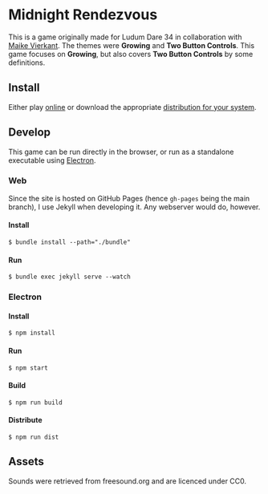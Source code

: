 # Midnight Rendezvous

This is a game originally made for Ludum Dare 34 in collaboration with [Maike Vierkant](http://www.maike-vierkant.com/). The themes were **Growing** and **Two Button Controls**. This game focuses on **Growing**, but also covers **Two Button Controls** by some definitions.


## Install

Either play [online](http://erbridge.co.uk/rendezvous/) or download the appropriate [distribution for your system](/dist/).


## Develop

This game can be run directly in the browser, or run as a standalone executable using [Electron](http://electron.atom.io).


### Web

Since the site is hosted on GitHub Pages (hence `gh-pages` being the main branch), I use Jekyll when developing it. Any webserver would do, however.


#### Install

```
$ bundle install --path="./bundle"
```


#### Run

```
$ bundle exec jekyll serve --watch
```


### Electron

#### Install

```
$ npm install
```


#### Run

```
$ npm start
```


#### Build

```
$ npm run build
```


#### Distribute

```
$ npm run dist
```


## Assets

Sounds were retrieved from freesound.org and are licenced under CC0.
